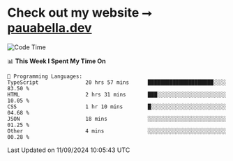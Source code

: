 # Check out my website ⭢ [pauabella.dev](https://pauabella.dev)

<!--START_SECTION:waka-->
![Code Time](http://img.shields.io/badge/Code%20Time-3%2C713%20hrs%2024%20mins-blue)

📊 **This Week I Spent My Time On** 

```text
💬 Programming Languages: 
TypeScript               20 hrs 57 mins      █████████████████████░░░░   83.50 % 
HTML                     2 hrs 31 mins       ███░░░░░░░░░░░░░░░░░░░░░░   10.05 % 
CSS                      1 hr 10 mins        █░░░░░░░░░░░░░░░░░░░░░░░░   04.68 % 
JSON                     18 mins             ░░░░░░░░░░░░░░░░░░░░░░░░░   01.25 % 
Other                    4 mins              ░░░░░░░░░░░░░░░░░░░░░░░░░   00.28 % 
```


 Last Updated on 11/09/2024 10:05:43 UTC
<!--END_SECTION:waka-->
